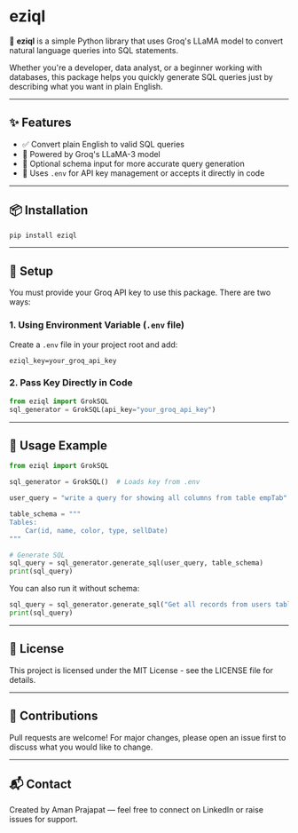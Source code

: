 
# eziql

🚀 **eziql** is a simple Python library that uses Groq's LLaMA model to convert natural language queries into SQL statements.

Whether you're a developer, data analyst, or a beginner working with databases, this package helps you quickly generate SQL queries just by describing what you want in plain English.

---

## ✨ Features

- ✅ Convert plain English to valid SQL queries  
- 🧠 Powered by Groq's LLaMA-3 model  
- 📝 Optional schema input for more accurate query generation  
- 🔐 Uses `.env` for API key management or accepts it directly in code  

---

## 📦 Installation

```bash
pip install eziql
```

---

## 🔧 Setup

You must provide your Groq API key to use this package. There are two ways:

### 1. Using Environment Variable (`.env` file)

Create a `.env` file in your project root and add:

```env
eziql_key=your_groq_api_key
```

### 2. Pass Key Directly in Code

```python
from eziql import GrokSQL  
sql_generator = GrokSQL(api_key="your_groq_api_key")
```

---

## 🧪 Usage Example

```python
from eziql import GrokSQL

sql_generator = GrokSQL()  # Loads key from .env

user_query = "write a query for showing all columns from table empTab"

table_schema = """
Tables:
    Car(id, name, color, type, sellDate)
"""

# Generate SQL  
sql_query = sql_generator.generate_sql(user_query, table_schema)  
print(sql_query)
```

You can also run it without schema:

```python
sql_query = sql_generator.generate_sql("Get all records from users table")
print(sql_query)
```

---

## 📄 License

This project is licensed under the MIT License - see the LICENSE file for details.

---

## 🤝 Contributions

Pull requests are welcome! For major changes, please open an issue first to discuss what you would like to change.

---

## 📬 Contact

Created by Aman Prajapat — feel free to connect on LinkedIn or raise issues for support.
